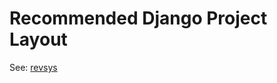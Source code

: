 Recommended Django Project Layout
=================================

See: [revsys][link01]

[link01]: https://www.revsys.com/blog/2014/nov/21/recommended-django-project-layout/ "Revsys: Recommended Django Project Layout"
